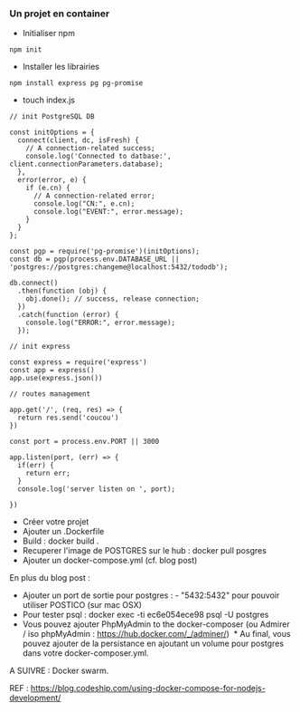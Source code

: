 ### Un projet en container

  * Initialiser npm
  ```
  npm init
  ```

  * Installer les librairies 
  ```
  npm install express pg pg-promise
  ```

  * touch index.js

  ```
  // init PostgreSQL DB

  const initOptions = {
    connect(client, dc, isFresh) {
      // A connection-related success;
      console.log('Connected to datbase:', client.connectionParameters.database);
    },
    error(error, e) {
      if (e.cn) {
        // A connection-related error;
        console.log("CN:", e.cn);
        console.log("EVENT:", error.message);
      }
    }
  };

  const pgp = require('pg-promise')(initOptions);
  const db = pgp(process.env.DATABASE_URL || 'postgres://postgres:changeme@localhost:5432/tododb');

  db.connect()
    .then(function (obj) {
      obj.done(); // success, release connection;
    })
    .catch(function (error) {
      console.log("ERROR:", error.message);
    });

  // init express

  const express = require('express')
  const app = express()
  app.use(express.json())

  // routes management

  app.get('/', (req, res) => {
    return res.send('coucou')
  })

  const port = process.env.PORT || 3000

  app.listen(port, (err) => {
    if(err) {
      return err;
    }
    console.log('server listen on ', port);
    
  })

  ```





  * Créer votre projet
  * Ajouter un .Dockerfile
  * Build : docker build .
  * Recuperer l'image de POSTGRES sur le hub : docker pull posgres
  * Ajouter un docker-compose.yml (cf. blog post)
  
  En plus du blog post :
  
  * Ajouter un port de sortie pour postgres : - "5432:5432" pour pouvoir utiliser POSTICO (sur mac OSX)
  * Pour tester psql : docker exec -ti ec6e054ece98 psql -U postgres
  * Vous pouvez ajouter PhpMyAdmin to the docker-composer (ou Admirer / iso phpMyAdmin : https://hub.docker.com/_/adminer/)
  * Au final, vous pouvez ajouter de la persistance en ajoutant un volume pour postgres dans votre docker-composer.yml.
  
  A SUIVRE : Docker swarm.

  REF : https://blog.codeship.com/using-docker-compose-for-nodejs-development/